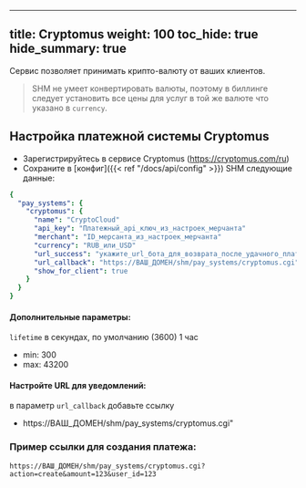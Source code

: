 
---
title: Cryptomus
weight: 100
toc_hide: true
hide_summary: true
---

Сервис позволяет принимать крипто-валюту от ваших клиентов.

> SHM не умеет конвертировать валюты, поэтому в биллинге следует установить все цены для услуг в той же валюте что указано в `currency`.

## Настройка платежной системы Cryptomus

* Зарегистрируйтесь в сервисе Cryptomus (https://cryptomus.com/ru)
* Сохраните в [конфиг]({{< ref "/docs/api/config" >}}) SHM следующие данные:
```yaml
{
  "pay_systems": {
    "cryptomus": {
      "name": "CryptoCloud"
      "api_key": "Платежный_api_ключ_из_настроек_мерчанта"
      "merchant": "ID_мерсанта_из_настроек_мерчанта"
      "currency": "RUB_или_USD"
      "url_success": "укажите_url_бота_для_возврата_после_удачного_платежа"
      "url_callback": "https://ВАШ_ДОМЕН/shm/pay_systems/cryptomus.cgi"
      "show_for_client": true
    }
  }
}
```
#### Дополнительные параметры:

`lifetime` в секундах, по умолчанию (3600) 1 час 
* min: 300
* max: 43200



#### Настройте URL для уведомлений:

в параметр `url_callback` добавьте ссылку

* https://ВАШ_ДОМЕН/shm/pay_systems/cryptomus.cgi"

### Пример ссылки для создания платежа:

`https://ВАШ_ДОМЕН/shm/pay_systems/cryptomus.cgi?action=create&amount=123&user_id=123`

